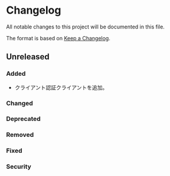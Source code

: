 # Changelog
All notable changes to this project will be documented in this file.

The format is based on [Keep a Changelog](http://keepachangelog.com/).

## Unreleased
### Added
- クライアント認証クライアントを追加。

### Changed

### Deprecated

### Removed

### Fixed

### Security
